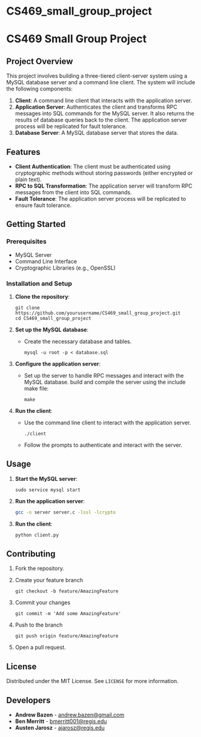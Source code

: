 # CS469_small_group_project
# CS469 Small Group Project

## Project Overview

This project involves building a three-tiered client-server system using a MySQL database server and a command line client. The system will include the following components:

1. **Client**: A command line client that interacts with the application server.
2. **Application Server**: Authenticates the client and transforms RPC messages into SQL commands for the MySQL server. It also returns the results of database queries back to the client. The application server process will be replicated for fault tolerance.
3. **Database Server**: A MySQL database server that stores the data.

## Features

- **Client Authentication**: The client must be authenticated using cryptographic methods without storing passwords (either encrypted or plain text).
- **RPC to SQL Transformation**: The application server will transform RPC messages from the client into SQL commands.
- **Fault Tolerance**: The application server process will be replicated to ensure fault tolerance.

## Getting Started

### Prerequisites

- MySQL Server
- Command Line Interface
- Cryptographic Libraries (e.g., OpenSSL)

### Installation and Setup

1. **Clone the repository**:
    ```shell
    git clone https://github.com/yourusername/CS469_small_group_project.git
    cd CS469_small_group_project
    ```

2. **Set up the MySQL database**:
    - Create the necessary database and tables.
        ```shell
        mysql -u root -p < database.sql
        ```

3. **Configure the application server**:
    - Set up the server to handle RPC messages and interact with the MySQL database.
        build and compile the server using the include make file:
        ```shell
        make
        ```

4. **Run the client**:
    - Use the command line client to interact with the application server.
        ```shell
        ./client
        ```
    - Follow the prompts to authenticate and interact with the server.

## Usage

1. **Start the MySQL server**:
    ```shell
    sudo service mysql start
    ```

2. **Run the application server**:
    ```sh
    gcc -o server server.c -lssl -lcrypto
    ```

3. **Run the client**:
    ```sh
    python client.py
    ```

## Contributing

1. Fork the repository.
2. Create your feature branch 
    ```shell
    git checkout -b feature/AmazingFeature
    ```

3. Commit your changes 
    ```shell
    git commit -m 'Add some AmazingFeature'
    ```

4. Push to the branch 
    ```shell
    git push origin feature/AmazingFeature
    ```

5. Open a pull request.


## License

Distributed under the MIT License. See `LICENSE` for more information.

## Developers

- **Andrew Bazen** - [andrew.bazen@gmail.com](mailto:andrew.bazen@gmail.com)
- **Ben Merritt** - [bmerritt001@regis.edu](mailto:bmerritt001@regis.edu)
- **Austen Jarosz** - [ajarosz@regis.edu](mailto:ajarosz@regis.edu)
